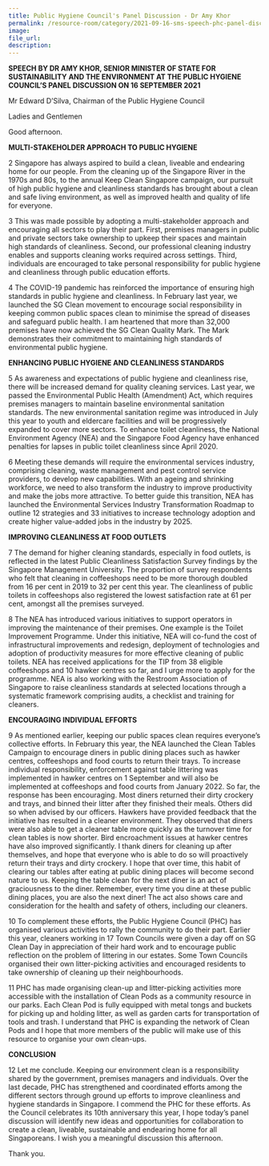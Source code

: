 ```yaml
---  
title: Public Hygiene Council's Panel Discussion - Dr Amy Khor
permalink: /resource-room/category/2021-09-16-sms-speech-phc-panel-discussion
image:  
file_url:  
description:  
---  
```


**SPEECH BY DR AMY KHOR, SENIOR MINISTER OF STATE FOR SUSTAINABILITY AND THE ENVIRONMENT AT THE PUBLIC HYGIENE COUNCIL’S PANEL DISCUSSION ON 16 SEPTEMBER 2021**

Mr Edward D’Silva, Chairman of the Public Hygiene Council
 
Ladies and Gentlemen
 
Good afternoon.

**MULTI-STAKEHOLDER APPROACH TO PUBLIC HYGIENE**
 
2 Singapore has always aspired to build a clean, liveable and endearing home for our people. From the cleaning up of the Singapore River in the 1970s and 80s, to the annual Keep Clean Singapore campaign, our pursuit of high public hygiene and cleanliness standards has brought about a clean and safe living environment, as well as improved health and quality of life for everyone.

3 This was made possible by adopting a multi-stakeholder approach and encouraging all sectors to play their part. First, premises managers in public and private sectors take ownership to upkeep their spaces and maintain high standards of cleanliness. Second, our professional cleaning industry enables and supports cleaning works required across settings. Third, individuals are encouraged to take personal responsibility for public hygiene and cleanliness through public education efforts. 

4	The COVID-19 pandemic has reinforced the importance of ensuring high standards in public hygiene and cleanliness. In February last year, we launched the SG Clean movement to encourage social responsibility in keeping common public spaces clean to minimise the spread of diseases and safeguard public health. I am heartened that more than 32,000 premises have now achieved the SG Clean Quality Mark. The Mark demonstrates their commitment to maintaining high standards of environmental public hygiene. 

**ENHANCING PUBLIC HYGIENE AND CLEANLINESS STANDARDS**

5	As awareness and expectations of public hygiene and cleanliness rise, there will be increased demand for quality cleaning services. Last year, we passed the Environmental Public Health (Amendment) Act, which requires premises managers to maintain baseline environmental sanitation standards. The new environmental sanitation regime was introduced in July this year to youth and eldercare facilities and will be progressively expanded to cover more sectors. To enhance toilet cleanliness, the National Environment Agency (NEA) and the Singapore Food Agency have enhanced penalties for lapses in public toilet cleanliness since April 2020. 

6	Meeting these demands will require the environmental services industry, comprising cleaning, waste management and pest control service providers, to develop new capabilities. With an ageing and shrinking workforce, we need to also transform the industry to improve productivity and make the jobs more attractive. To better guide this transition, NEA has launched the Environmental Services Industry Transformation Roadmap to outline 12 strategies and 33 initiatives to increase technology adoption and create higher value-added jobs in the industry by 2025. 

**IMPROVING CLEANLINESS AT FOOD OUTLETS**

7	The demand for higher cleaning standards, especially in food outlets, is reflected in the latest Public Cleanliness Satisfaction Survey findings by the Singapore Management University. The proportion of survey respondents who felt that cleaning in coffeeshops need to be more thorough doubled from 16 per cent in 2019 to 32 per cent this year. The cleanliness of public toilets in coffeeshops also registered the lowest satisfaction rate at 61 per cent, amongst all the premises surveyed. 

8	The NEA has introduced various initiatives to support operators in improving the maintenance of their premises. One example is the Toilet Improvement Programme. Under this initiative, NEA will co-fund the cost of infrastructural improvements and redesign, deployment of technologies and adoption of productivity measures for more effective cleaning of public toilets. NEA has received applications for the TIP from 38 eligible coffeeshops and 10 hawker centres so far, and I urge more to apply for the programme. NEA is also working with the Restroom Association of Singapore to raise cleanliness standards at selected locations through a systematic framework comprising audits, a checklist and training for cleaners.

**ENCOURAGING INDIVIDUAL EFFORTS**

9	As mentioned earlier, keeping our public spaces clean requires everyone’s collective efforts. In February this year, the NEA launched the Clean Tables Campaign to encourage diners in public dining places such as hawker centres, coffeeshops and food courts to return their trays. To increase individual responsibility, enforcement against table littering was implemented in hawker centres on 1 September and will also be implemented at coffeeshops and food courts from January 2022. So far, the response has been encouraging. Most diners returned their dirty crockery and trays, and binned their litter after they finished their meals. Others did so when advised by our officers. Hawkers have provided feedback that the initiative has resulted in a cleaner environment. They observed that diners were also able to get a cleaner table more quickly as the turnover time for clean tables is now shorter. Bird encroachment issues at hawker centres have also improved significantly.  I thank diners for cleaning up after themselves, and hope that everyone who is able to do so will proactively return their trays and dirty crockery. I hope that over time, this habit of clearing our tables after eating at public dining places will become second nature to us. Keeping the table clean for the next diner is an act of graciousness to the diner. Remember, every time you dine at these public dining places, you are also the next diner!  The act also shows care and consideration for the health and safety of others, including our cleaners. 

10 To complement these efforts, the Public Hygiene Council (PHC) has organised various activities to rally the community to do their part. Earlier this year, cleaners working in 17 Town Councils were given a day off on SG Clean Day in appreciation of their hard work and to encourage public reflection on the problem of littering in our estates. Some Town Councils organised their own litter-picking activities and encouraged residents to take ownership of cleaning up their neighbourhoods.
 
11 PHC has made organising clean-up and litter-picking activities more accessible with the installation of Clean Pods as a community resource in our parks. Each Clean Pod is fully equipped with metal tongs and buckets for picking up and holding litter, as well as garden carts for transportation of tools and trash. I understand that PHC is expanding the network of Clean Pods and I hope that more members of the public will make use of this resource to organise your own clean-ups.
 
**CONCLUSION** 
 
12 Let me conclude. Keeping our environment clean is a responsibility shared by the government, premises managers and individuals. Over the last decade, PHC has strengthened and coordinated efforts among the different sectors through ground up efforts to improve cleanliness and hygiene standards in Singapore. I commend the PHC for these efforts. As the Council celebrates its 10th anniversary this year, I hope today’s panel discussion will identify new ideas and opportunities for collaboration to create a clean, liveable, sustainable and endearing home for all Singaporeans. I wish you a meaningful discussion this afternoon.
 
Thank you. 
 
 
